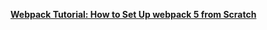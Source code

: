 **[Webpack Tutorial: How to Set Up webpack 5 from Scratch](https://www.taniarascia.com/how-to-use-webpack/)**

